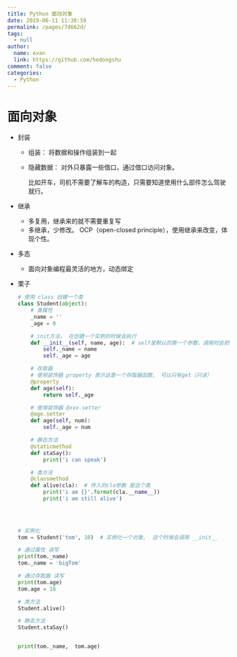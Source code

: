 ```yaml
---
title: Python 面向对象
date: 2019-06-11 11:38:59
permalink: /pages/7d662d/
tags: 
  - null
author: 
  name: evan
  link: https://github.com/hedongshu
comment: false
categories: 
  - Python
---
```

# 面向对象

* 封装

  * 组装： 将数据和操作组装到一起

  * 隐藏数据： 对外只暴露一些借口，通过借口访问对象。

    比如开车，司机不需要了解车的构造，只需要知道使用什么部件怎么驾驶就行。

    

* 继承
  * 多复用，继承来的就不需要重复写
  * 多继承，少修改。 OCP（open-closed principle），使用继承来改变，体现个性。



* 多态
  * 面向对象编程最灵活的地方，动态绑定



* 栗子

  ```python
  # 使用 class 创建一个类
  class Student(object):
      # 类属性
      _name = ''
      _age = 0
  
      # init方法， 在创建一个实例的时候会执行
      def __init__(self, name, age):  # self是默认的第一个参数，调用时会把当前实例传入
          self._name = name
          self._age = age
  
      # 存取器
      # 使用装饰器 property 表示这是一个存取器函数， 可以只有get（只读）
      @property
      def age(self):
          return self._age
  
      # 使用装饰器 @xxx.setter
      @age.setter
      def age(self, num):
          self._age = num
  
      # 静态方法
      @staticmethod
      def staSay():
          print('i can speak')
  
      # 类方法
      @classmethod
      def alive(cla):  # 传入的cla参数 是这个类
          print('i am {}'.format(cla.__name__))
          print('i am still alive')
  
  
          
          
  # 实例化
  tom = Student('tom', 10)  # 实例化一个对象,  这个时候会调用 __init__
  
  # 通过属性 读写
  print(tom._name)
  tom._name = 'bigTom'
  
  # 通过存取器 读写
  print(tom.age)
  tom.age = 18
  
  # 类方法
  Student.alive()
  
  # 静态方法
  Student.staSay()
  
  
  print(tom._name,  tom.age)
  
    
  ```

  